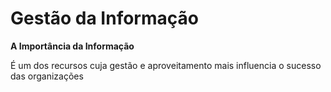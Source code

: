 # Gestão da Informação

**A Importância da Informação**

É um dos recursos cuja gestão e aproveitamento mais influencia o sucesso das organizações

